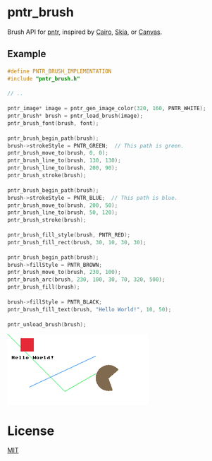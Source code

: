 # pntr_brush

Brush API for [pntr](https://github.com/RobLoach/pntr), inspired by [Cairo](https://en.wikipedia.org/wiki/Cairo_(graphics)), [Skia](https://skia.org), or [Canvas](https://www.w3schools.com/html/html5_canvas.asp).

## Example

``` c
#define PNTR_BRUSH_IMPLEMENTATION
#include "pntr_brush.h"

// ..

pntr_image* image = pntr_gen_image_color(320, 160, PNTR_WHITE);
pntr_brush* brush = pntr_load_brush(image);
pntr_brush_font(brush, font);

pntr_brush_begin_path(brush);
brush->strokeStyle = PNTR_GREEN;  // This path is green.
pntr_brush_move_to(brush, 0, 0);
pntr_brush_line_to(brush, 130, 130);
pntr_brush_line_to(brush, 200, 90);
pntr_brush_stroke(brush);

pntr_brush_begin_path(brush);
brush->strokeStyle = PNTR_BLUE;  // This path is blue.
pntr_brush_move_to(brush, 200, 50);
pntr_brush_line_to(brush, 50, 120);
pntr_brush_stroke(brush);

pntr_brush_fill_style(brush, PNTR_RED);
pntr_brush_fill_rect(brush, 30, 10, 30, 30);

pntr_brush_begin_path(brush);
brush->fillStyle = PNTR_BROWN;
pntr_brush_move_to(brush, 230, 100);
pntr_brush_arc(brush, 230, 100, 30, 70, 320, 500);
pntr_brush_fill(brush);

brush->fillStyle = PNTR_BLACK;
pntr_brush_fill_text(brush, "Hello World!", 10, 50);

pntr_unload_brush(brush);
```

![pntr_brush screenshot](docs/screenshot.png)

# License

[MIT](LICENSE)
